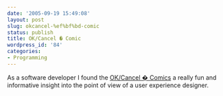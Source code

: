 ```yaml
---
date: '2005-09-19 15:49:08'
layout: post
slug: okcancel-%ef%bf%bd-comic
status: publish
title: OK/Cancel � Comic
wordpress_id: '84'
categories:
- Programming
---
```


As a software developer I found the [OK/Cancel � Comics](http://www.ok-cancel.com/archives/comic/) a really fun and informative insight into the point of view of a user experience designer.

